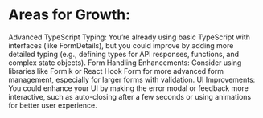 # Areas for Growth:
Advanced TypeScript Typing: You’re already using basic TypeScript with interfaces (like FormDetails), but you could improve by adding more detailed typing (e.g., defining types for API responses, functions, and complex state objects).
Form Handling Enhancements: Consider using libraries like Formik or React Hook Form for more advanced form management, especially for larger forms with validation.
UI Improvements: You could enhance your UI by making the error modal or feedback more interactive, such as auto-closing after a few seconds or using animations for better user experience.